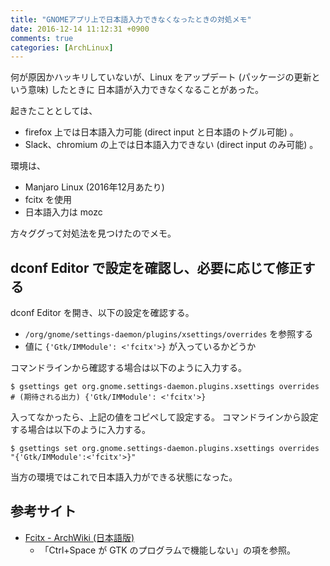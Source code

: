```yaml
---
title: "GNOMEアプリ上で日本語入力できなくなったときの対処メモ"
date: 2016-12-14 11:12:31 +0900
comments: true
categories: [ArchLinux]
---
```


何が原因かハッキリしていないが、Linux をアップデート (パッケージの更新という意味) したときに
日本語が入力できなくなることがあった。

起きたこととしては、

- firefox 上では日本語入力可能 (direct input と日本語のトグル可能) 。
- Slack、chromium の上では日本語入力できない (direct input のみ可能) 。

環境は、

- Manjaro Linux (2016年12月あたり)
- fcitx を使用
- 日本語入力は mozc

方々ググって対処法を見つけたのでメモ。

## dconf Editor で設定を確認し、必要に応じて修正する

dconf Editor を開き、以下の設定を確認する。

- `/org/gnome/settings-daemon/plugins/xsettings/overrides` を参照する
- 値に `{'Gtk/IMModule': <'fcitx'>}` が入っているかどうか

コマンドラインから確認する場合は以下のように入力する。

```console
$ gsettings get org.gnome.settings-daemon.plugins.xsettings overrides
# (期待される出力) {'Gtk/IMModule': <'fcitx'>}
```

入ってなかったら、上記の値をコピペして設定する。
コマンドラインから設定する場合は以下のように入力する。

```console
$ gsettings set org.gnome.settings-daemon.plugins.xsettings overrides "{'Gtk/IMModule':<'fcitx'>}"
```

当方の環境ではこれで日本語入力ができる状態になった。

## 参考サイト

- [Fcitx - ArchWiki (日本語版)](https://wiki.archlinuxjp.org/index.php/Fcitx#Gnome-Shell)
  - 「Ctrl+Space が GTK のプログラムで機能しない」の項を参照。
